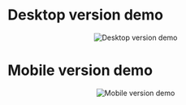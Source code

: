 # Desktop version demo
<p align="center">
  <img src="https://s9.gifyu.com/images/SUFwM.gif" alt="Desktop version demo" />
</p>

# Mobile version demo
<p align="center">
  <img src="https://s9.gifyu.com/images/SUFwL.gif" alt="Mobile version demo" />
</p>